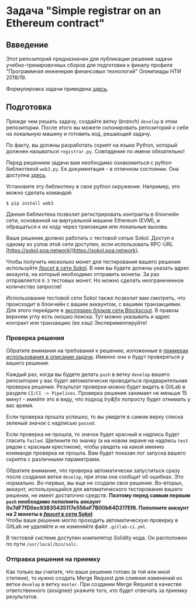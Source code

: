 Задача "Simple registrar on an Ethereum contract"
====

## Ввведение

Этот репозиторий предназначен для публикации решения задачи учебно-тренировочных сборов для подготовки к финалу профиля "Программная инженерия финансовых технологий" Олимпиады НТИ 2018/19.

Формулировка задачи приведена [здесь](task-description-ru.md).

## Подготовка

Прежде чем решать задачу, создайте ветку (_branch_) `develop` в этом репозитории. После этого вы можете склонировать репозиторий к себе на локальную машину и готовить код, решающий задачу.

По факту, вы должны разработать скрипт на языке Python, который должнен называться `registrar.py`. Совпадение по имени обязательно!

Перед решением задачи вам необходимо ознакомиться с python библиотекой `web3.py`. Ее документация - в отличном состоянии. Она доступна [здесь](http://web3py.readthedocs.io).

Установите эту библиотеку в свое python окружение. Например, это можно сделать командой:

```shell
$ pip install web3
```

Данная библиотека позволит регистрировать контракты в блокчейн сети, основанной на виртуальной машине Ethereum (EVM), и обращаться к их коду через транзакции или локальные вызовы.

Ваше решение должно работать с тестовой сетью Sokol. Доступ к одному из узлов этой сети доступен, если использовать RPC-URL [https://sokol.poa.network](https://sokol.poa.network).  

Чтобы получить несколько монет для тестирования вашего решения используйте [_faucet_ в сети Sokol](https://faucet-sokol.herokuapp.com/). В нем вы будете должны указать адрес аккаунта, на который необходимо отправить монеты. За раз отправляется `0.5` тестовых монет. Но можно сделать неограниченное количество запросов!

Использование тестовой сети Sokol также позволит вам смотреть, что происходит в блокчейн с вашим аккаунтом, с вашими транзакциями. Для этого перейдите в [эксплорер блоков сети Blockscout](https://blockscout.com/poa/sokol/). В правом верхнем углу есть окошко поиска. Тут можно указывать и адрес контракт или транзакцию (ее хэш) Экспериментируйте!

### Проверка решения

Обратите внимания на требования к решению, изложенные в [примерах использования в описании задачи](task-description-ru.md). Именно они и будут проверяться у вашего решения.

Каждый раз, когда вы будете делать `push` в ветку `develop` вашего репозитория у вас будет автоматически проводиться предварительная проверка решения. Результат проверки можно будет видеть в GitLab в разделе `CI/CI -> Pipelines`. Проверка решения занимает не меньше 15 минут - имейте это в виду, что подход _try&fix_ попросту будет отнимать у вас время. 

Если проверка прошла успешно, то вы увидете в самом верху списка зеленый значок с надписью `passed`.

Если проверка не прошла, то значок будет красный и надпись будет гласить `failed`. Щелкните по значку (а на новом экране на надпись `test` рядом с красным крестиком), чтобы увидеть на какой именно комманде проверка не прошла. Вам будет показан лог запуска вашего скрипта с различными параметрами.

Обратите внимание, что проверка автоматически запуститься сразу после создания ветки `develop`, при этом она сообщит об ошибках. Это нормально. Во-первых, вы еще не создали свое решение. Во-вторых, аккаунт, использующийся для автоматического тестирования вашего решения, не имеет достаточно средств. **Поэтому перед самым первым `push` необходимо пополнить аккаунт 0x7dF7fD0ec93835435117e556eF7B00b64D317Ef6. Пополните аккаунт на 2 монеты в [_faucet_ в сети Sokol](https://faucet-sokol.herokuapp.com/)**.  
Чтобы ваше решение могло проходить автоматическую проверку в GitLab не удаляйте и не изменяйте файл `.gitlab-ci.yml`.

В тестовой системе доступен компилятор Solidity кода. Он расположен по пути `/usr/local/bin/solc`.

### Отправка решения на приемку

Как только вы считате, что ваше решение готово (в той или иной степени), то нужно создать Merge Request для слияния изменений из ветки `develop` в ветку `master`. При создании Merge Request в качестве ответственного (assignee) укажите того, кто будет отвечать за приемку результатов.
